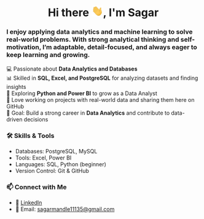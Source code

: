 ## <h1 align="center"> Hi there <img src="Image/Waving Hand.gif" width="30px" />, I'm Sagar </h1>

### I enjoy applying data analytics and machine learning to solve real-world problems. With strong analytical thinking and self-motivation, I’m adaptable, detail-focused, and always eager to keep learning and growing. 

💻 Passionate about **Data Analytics and Databases**  
📊 Skilled in **SQL, Excel, and PostgreSQL** for analyzing datasets and finding insights  
🚀 Exploring **Python and Power BI** to grow as a Data Analyst  
📂 Love working on projects with real-world data and sharing them here on GitHub  
🎯 Goal: Build a strong career in **Data Analytics** and contribute to data-driven decisions  

### 🛠️ Skills & Tools  
- Databases: PostgreSQL, MySQL  
- Tools: Excel, Power BI 
- Languages: SQL, Python (beginner)  
- Version Control: Git & GitHub  

### 📫 Connect with Me  
- 💼 [LinkedIn](https://www.linkedin.com/in/sagar-kumar-mandle-7086ba366/) 
- 📧 Email: sagarmandle11135@gmail.com 



